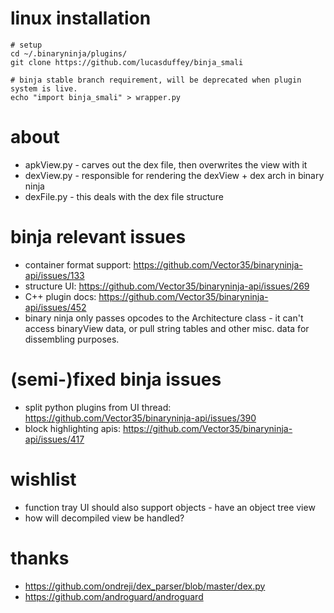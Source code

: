 # linux installation
```
# setup
cd ~/.binaryninja/plugins/
git clone https://github.com/lucasduffey/binja_smali

# binja stable branch requirement, will be deprecated when plugin system is live.
echo "import binja_smali" > wrapper.py
```

# about
* apkView.py - carves out the dex file, then overwrites the view with it
* dexView.py - responsible for rendering the dexView + dex arch in binary ninja
* dexFile.py - this deals with the dex file structure

# binja relevant issues
* container format support: https://github.com/Vector35/binaryninja-api/issues/133
* structure UI: https://github.com/Vector35/binaryninja-api/issues/269
* C++ plugin docs: https://github.com/Vector35/binaryninja-api/issues/452
* binary ninja only passes opcodes to the Architecture class - it can't access binaryView data, or pull string tables and other misc. data for dissembling purposes.

# (semi-)fixed binja issues
* split python plugins from UI thread: https://github.com/Vector35/binaryninja-api/issues/390
* block highlighting apis: https://github.com/Vector35/binaryninja-api/issues/417

# wishlist
* function tray UI should also support objects - have an object tree view
* how will decompiled view be handled?

# thanks
* https://github.com/ondreji/dex_parser/blob/master/dex.py
* https://github.com/androguard/androguard

